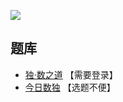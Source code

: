 ![](https://cn.sudoku.today/pic/03/quotient/58916_463685.png)

## 题库
- [独·数之道](http://www.sudokufans.org.cn/lx/game.index.php?type=98) 【需要登录】
- [今日数独](https://cn.sudoku.today/dailysudoku/) 【选题不便】